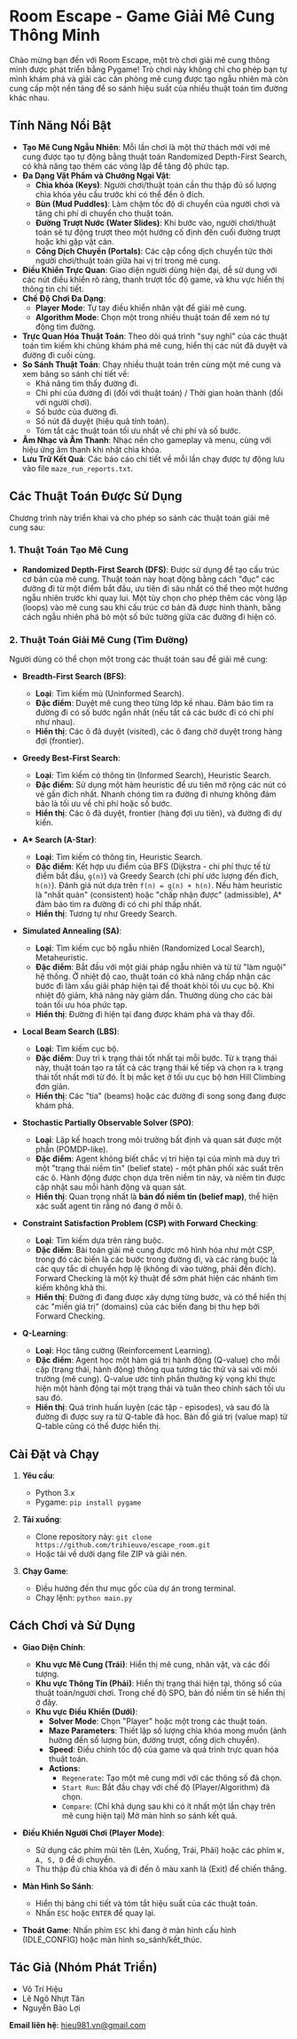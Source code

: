 # Room Escape - Game Giải Mê Cung Thông Minh

Chào mừng bạn đến với Room Escape, một trò chơi giải mê cung thông minh được phát triển bằng Pygame! Trò chơi này không chỉ cho phép bạn tự mình khám phá và giải các căn phòng mê cung được tạo ngẫu nhiên mà còn cung cấp một nền tảng để so sánh hiệu suất của nhiều thuật toán tìm đường khác nhau.

## Tính Năng Nổi Bật

*   **Tạo Mê Cung Ngẫu Nhiên**: Mỗi lần chơi là một thử thách mới với mê cung được tạo tự động bằng thuật toán Randomized Depth-First Search, có khả năng tạo thêm các vòng lặp để tăng độ phức tạp.
*   **Đa Dạng Vật Phẩm và Chướng Ngại Vật**:
    *   **Chìa khóa (Keys)**: Người chơi/thuật toán cần thu thập đủ số lượng chìa khóa yêu cầu trước khi có thể đến ô đích.
    *   **Bùn (Mud Puddles)**: Làm chậm tốc độ di chuyển của người chơi và tăng chi phí di chuyển cho thuật toán.
    *   **Đường Trượt Nước (Water Slides)**: Khi bước vào, người chơi/thuật toán sẽ tự động trượt theo một hướng cố định đến cuối đường trượt hoặc khi gặp vật cản.
    *   **Cổng Dịch Chuyển (Portals)**: Các cặp cổng dịch chuyển tức thời người chơi/thuật toán giữa hai vị trí trong mê cung.
*   **Điều Khiển Trực Quan**: Giao diện người dùng hiện đại, dễ sử dụng với các nút điều khiển rõ ràng, thanh trượt tốc độ game, và khu vực hiển thị thông tin chi tiết.
*   **Chế Độ Chơi Đa Dạng**:
    *   **Player Mode**: Tự tay điều khiển nhân vật để giải mê cung.
    *   **Algorithm Mode**: Chọn một trong nhiều thuật toán để xem nó tự động tìm đường.
*   **Trực Quan Hóa Thuật Toán**: Theo dõi quá trình "suy nghĩ" của các thuật toán tìm kiếm khi chúng khám phá mê cung, hiển thị các nút đã duyệt và đường đi cuối cùng.
*   **So Sánh Thuật Toán**: Chạy nhiều thuật toán trên cùng một mê cung và xem bảng so sánh chi tiết về:
    *   Khả năng tìm thấy đường đi.
    *   Chi phí của đường đi (đối với thuật toán) / Thời gian hoàn thành (đối với người chơi).
    *   Số bước của đường đi.
    *   Số nút đã duyệt (hiệu quả tính toán).
    *   Tóm tắt các thuật toán tối ưu nhất về chi phí và số bước.
*   **Âm Nhạc và Âm Thanh**: Nhạc nền cho gameplay và menu, cùng với hiệu ứng âm thanh khi nhặt chìa khóa.
*   **Lưu Trữ Kết Quả**: Các báo cáo chi tiết về mỗi lần chạy được tự động lưu vào file `maze_run_reports.txt`.

## Các Thuật Toán Được Sử Dụng

Chương trình này triển khai và cho phép so sánh các thuật toán giải mê cung sau:

### 1. Thuật Toán Tạo Mê Cung

*   **Randomized Depth-First Search (DFS)**: Được sử dụng để tạo cấu trúc cơ bản của mê cung. Thuật toán này hoạt động bằng cách "đục" các đường đi từ một điểm bắt đầu, ưu tiên đi sâu nhất có thể theo một hướng ngẫu nhiên trước khi quay lui. Một tùy chọn cho phép thêm các vòng lặp (loops) vào mê cung sau khi cấu trúc cơ bản đã được hình thành, bằng cách ngẫu nhiên phá bỏ một số bức tường giữa các đường đi hiện có.

### 2. Thuật Toán Giải Mê Cung (Tìm Đường)

Người dùng có thể chọn một trong các thuật toán sau để giải mê cung:

*   **Breadth-First Search (BFS)**:
    *   **Loại**: Tìm kiếm mù (Uninformed Search).
    *   **Đặc điểm**: Duyệt mê cung theo từng lớp kề nhau. Đảm bảo tìm ra đường đi có số bước ngắn nhất (nếu tất cả các bước đi có chi phí như nhau).
    *   **Hiển thị**: Các ô đã duyệt (visited), các ô đang chờ duyệt trong hàng đợi (frontier).

*   **Greedy Best-First Search**:
    *   **Loại**: Tìm kiếm có thông tin (Informed Search), Heuristic Search.
    *   **Đặc điểm**: Sử dụng một hàm heuristic để ưu tiên mở rộng các nút có vẻ gần đích nhất. Nhanh chóng tìm ra đường đi nhưng không đảm bảo là tối ưu về chi phí hoặc số bước.
    *   **Hiển thị**: Các ô đã duyệt, frontier (hàng đợi ưu tiên), và đường đi dự kiến.

*   **A\* Search (A-Star)**:
    *   **Loại**: Tìm kiếm có thông tin, Heuristic Search.
    *   **Đặc điểm**: Kết hợp ưu điểm của BFS (Dijkstra - chi phí thực tế từ điểm bắt đầu, `g(n)`) và Greedy Search (chi phí ước lượng đến đích, `h(n)`). Đánh giá nút dựa trên `f(n) = g(n) + h(n)`. Nếu hàm heuristic là "nhất quán" (consistent) hoặc "chấp nhận được" (admissible), A\* đảm bảo tìm ra đường đi có chi phí thấp nhất.
    *   **Hiển thị**: Tương tự như Greedy Search.

*   **Simulated Annealing (SA)**:
    *   **Loại**: Tìm kiếm cục bộ ngẫu nhiên (Randomized Local Search), Metaheuristic.
    *   **Đặc điểm**: Bắt đầu với một giải pháp ngẫu nhiên và từ từ "làm nguội" hệ thống. Ở nhiệt độ cao, thuật toán có khả năng chấp nhận các bước đi làm xấu giải pháp hiện tại để thoát khỏi tối ưu cục bộ. Khi nhiệt độ giảm, khả năng này giảm dần. Thường dùng cho các bài toán tối ưu hóa phức tạp.
    *   **Hiển thị**: Đường đi hiện tại đang được khám phá và thay đổi.

*   **Local Beam Search (LBS)**:
    *   **Loại**: Tìm kiếm cục bộ.
    *   **Đặc điểm**: Duy trì `k` trạng thái tốt nhất tại mỗi bước. Từ `k` trạng thái này, thuật toán tạo ra tất cả các trạng thái kế tiếp và chọn ra `k` trạng thái tốt nhất mới từ đó. Ít bị mắc kẹt ở tối ưu cục bộ hơn Hill Climbing đơn giản.
    *   **Hiển thị**: Các "tia" (beams) hoặc các đường đi song song đang được khám phá.

*   **Stochastic Partially Observable Solver (SPO)**:
    *   **Loại**: Lập kế hoạch trong môi trường bất định và quan sát được một phần (POMDP-like).
    *   **Đặc điểm**: Agent không biết chắc vị trí hiện tại của mình mà duy trì một "trạng thái niềm tin" (belief state) - một phân phối xác suất trên các ô. Hành động được chọn dựa trên niềm tin này, và niềm tin được cập nhật sau mỗi hành động và quan sát.
    *   **Hiển thị**: Quan trọng nhất là **bản đồ niềm tin (belief map)**, thể hiện xác suất agent tin rằng nó đang ở mỗi ô.

*   **Constraint Satisfaction Problem (CSP) with Forward Checking**:
    *   **Loại**: Tìm kiếm dựa trên ràng buộc.
    *   **Đặc điểm**: Bài toán giải mê cung được mô hình hóa như một CSP, trong đó các biến là các bước trong đường đi, và các ràng buộc là các quy tắc di chuyển hợp lệ (không đi vào tường, phải đến đích). Forward Checking là một kỹ thuật để sớm phát hiện các nhánh tìm kiếm không khả thi.
    *   **Hiển thị**: Đường đi đang được xây dựng từng bước, và có thể hiển thị các "miền giá trị" (domains) của các biến đang bị thu hẹp bởi Forward Checking.

*   **Q-Learning**:
    *   **Loại**: Học tăng cường (Reinforcement Learning).
    *   **Đặc điểm**: Agent học một hàm giá trị hành động (Q-value) cho mỗi cặp (trạng thái, hành động) thông qua tương tác thử và sai với môi trường (mê cung). Q-value ước tính phần thưởng kỳ vọng khi thực hiện một hành động tại một trạng thái và tuân theo chính sách tối ưu sau đó.
    *   **Hiển thị**: Quá trình huấn luyện (các tập - episodes), và sau đó là đường đi được suy ra từ Q-table đã học. Bản đồ giá trị (value map) từ Q-table cũng có thể được hiển thị.

## Cài Đặt và Chạy

1.  **Yêu cầu**:
    *   Python 3.x
    *   Pygame: `pip install pygame`

2.  **Tải xuống**:
    *   Clone repository này: `git clone https://github.com/trihieuvo/escape_room.git`
    *   Hoặc tải về dưới dạng file ZIP và giải nén.

3.  **Chạy Game**:
    *   Điều hướng đến thư mục gốc của dự án trong terminal.
    *   Chạy lệnh: `python main.py`

## Cách Chơi và Sử Dụng

*   **Giao Diện Chính**:
    *   **Khu vực Mê Cung (Trái)**: Hiển thị mê cung, nhân vật, và các đối tượng.
    *   **Khu vực Thông Tin (Phải)**: Hiển thị trạng thái hiện tại, thông số của thuật toán/người chơi. Trong chế độ SPO, bản đồ niềm tin sẽ hiển thị ở đây.
    *   **Khu vực Điều Khiển (Dưới)**:
        *   **Solver Mode**: Chọn "Player" hoặc một trong các thuật toán.
        *   **Maze Parameters**: Thiết lập số lượng chìa khóa mong muốn (ảnh hưởng đến số lượng bùn, đường trượt, cổng dịch chuyển).
        *   **Speed**: Điều chỉnh tốc độ của game và quá trình trực quan hóa thuật toán.
        *   **Actions**:
            *   `Regenerate`: Tạo một mê cung mới với các thông số đã chọn.
            *   `Start Run`: Bắt đầu chạy với chế độ (Player/Algorithm) đã chọn.
            *   `Compare`: (Chỉ khả dụng sau khi có ít nhất một lần chạy trên mê cung hiện tại) Mở màn hình so sánh kết quả.

*   **Điều Khiển Người Chơi (Player Mode)**:
    *   Sử dụng các phím mũi tên (Lên, Xuống, Trái, Phải) hoặc các phím `W, A, S, D` để di chuyển.
    *   Thu thập đủ chìa khóa và đi đến ô màu xanh lá (Exit) để chiến thắng.

*   **Màn Hình So Sánh**:
    *   Hiển thị bảng chi tiết và tóm tắt hiệu suất của các thuật toán.
    *   Nhấn `ESC` hoặc `ENTER` để quay lại.

*   **Thoát Game**: Nhấn phím `ESC` khi đang ở màn hình cấu hình (IDLE_CONFIG) hoặc màn hình so_sánh/kết_thúc.

## Tác Giả (Nhóm Phát Triển)

*   Võ Trí Hiệu
*   Lê Ngô Nhựt Tân
*   Nguyễn Bảo Lợi

**Email liên hệ**: hieu981.vn@gmail.com

